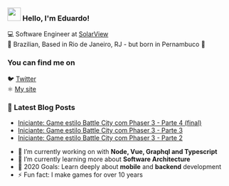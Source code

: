 ### <img src="https://media.giphy.com/media/hvRJCLFzcasrR4ia7z/giphy.gif" width="30px"> Hello, I'm Eduardo!

💻 Software Engineer at [SolarView](https://solarview.com.br/) <br>
🏡 Brazilian, Based in Rio de Janeiro, RJ - but born in Pernambuco 🌅

### You can find me on

🐦 [Twitter](https://bit.ly/twitter-dantasdev) <br>
⚛️ [My site](https://bit.ly/dantasdev) <br>

### 📕 Latest Blog Posts

<!-- BLOG:START -->
- [Iniciante: Game estilo Battle City com Phaser 3 - Parte 4 (final)](https://blog.dantasdev.com/iniciante-game-estilo-battle-city-com-phaser-3-parte-4-final/)
- [Iniciante: Game estilo Battle City com Phaser 3 - Parte 3](https://blog.dantasdev.com/iniciante-game-estilo-battle-city-com-phaser-3-parte-3/)
- [Iniciante: Game estilo Battle City com Phaser 3 - Parte 2](https://blog.dantasdev.com/iniciante-game-estilo-battle-city-com-phaser-3-parte-2/)
<!-- BLOG:END -->

- 🔭 I’m currently working on with **Node, Vue, Graphql and Typescript**
- 🌱 I’m currently learning more about **Software Architecture**
- 🥅 2020 Goals: Learn deeply about **mobile** and **backend** development
- ⚡ Fun fact: I make games for over 10 years
